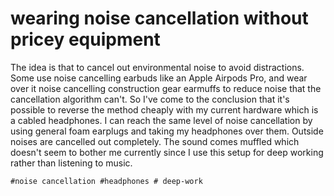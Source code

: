# wearing noise cancellation without pricey equipment 

The idea is that to cancel out environmental noise to avoid distractions. Some use noise cancelling earbuds like an Apple Airpods Pro, and wear over it noise cancelling construction gear earmuffs to reduce noise that the cancellation algorithm can't.
So I've come to the conclusion that it's possible to reverse the method cheaply with my current hardware which is a cabled headphones. I can reach the same level of noise cancellation by using general foam earplugs and taking my headphones over them. Outside noises are cancelled out completely. The sound comes muffled which doesn't seem to bother me currently since I use this setup for deep working rather than listening to music.

    #noise cancellation #headphones # deep-work
